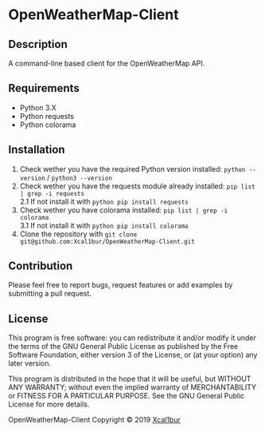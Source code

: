 # OpenWeatherMap-Client

## Description
A command-line based client for the OpenWeatherMap API.

## Requirements
- Python 3.X
- Python requests
- Python colorama

## Installation
1. Check wether you have the required Python version installed: ``python --version`` / ``python3 --version``
2. Check wether you have the requests module already installed: ``pip list | grep -i requests`` <br/>
2.1 If not install it with ``python pip install requests``
3. Check wether you have colorama installed: ``pip list | grep -i colorama`` <br/>
3.1 If not install it with ``python pip install colorama``
4. Clone the repository with ``git clone git@github.com:Xcal1bur/OpenWeatherMap-Client.git``

## Contribution
Please feel free to report bugs, request features or add examples by submitting a pull request.

## License
This program is free software: you can redistribute it and/or modify
it under the terms of the GNU General Public License as published by
the Free Software Foundation, either version 3 of the License, or
(at your option) any later version.

This program is distributed in the hope that it will be useful,
but WITHOUT ANY WARRANTY; without even the implied warranty of
MERCHANTABILITY or FITNESS FOR A PARTICULAR PURPOSE.  See the
GNU General Public License for more details.

OpenWeatherMap-Client Copyright © 2019 [Xcal1bur](https://github.com/Xcal1bur)
